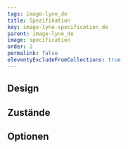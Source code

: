 ```yaml
---
tags: image-lyne_de
title: Spezifikation
key: image-lyne-specification_de
parent: image-lyne_de
image: specification
order: 2
permalink: false
eleventyExcludeFromCollections: true
---
```


## Design 

## Zustände

## Optionen


